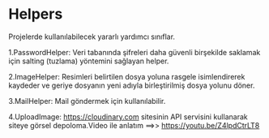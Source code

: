 # Helpers
 Projelerde kullanılabilecek yararlı yardımcı sınıflar.
 
 1.PasswordHelper: Veri tabanında şifreleri daha güvenli birşekilde saklamak için salting (tuzlama) yöntemini sağlayan helper.

 2.ImageHelper: Resimleri belirtilen dosya yoluna rasgele isimlendirerek kaydeder ve geriye dosyanın yeni adıyla birleştirilmiş dosya yolunu döner.

 3.MailHelper: Mail göndermek için kullanılabilir.

 4.UploadImage: https://cloudinary.com sitesinin API servisini kullanarak siteye görsel depoloma.Video ile anlatım ==>> https://youtu.be/Z4lpdCtrLT8

